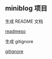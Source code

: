 ## miniblog 项目

生成 README 文档

[readmeso](https://readme.so/editor)

生成 gitignore 

[gitignore](https://www.toptal.com/developers/gitignore)
